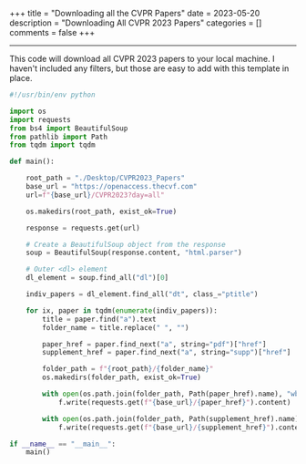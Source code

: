 +++
title = "Downloading all the CVPR Papers"
date = 2023-05-20
description = "Downloading All CVPR 2023 Papers"
categories = []
comments = false
+++

<hr>

This code will download all CVPR 2023 papers to your local machine. I haven't included any filters, but those are easy to add with this template in place.

```python
#!/usr/bin/env python

import os
import requests
from bs4 import BeautifulSoup
from pathlib import Path
from tqdm import tqdm

def main():

    root_path = "./Desktop/CVPR2023_Papers"
    base_url = "https://openaccess.thecvf.com"
    url=f"{base_url}/CVPR2023?day=all"

    os.makedirs(root_path, exist_ok=True)

    response = requests.get(url)

    # Create a BeautifulSoup object from the response
    soup = BeautifulSoup(response.content, "html.parser")

    # Outer <dl> element
    dl_element = soup.find_all("dl")[0]

    indiv_papers = dl_element.find_all("dt", class_="ptitle")

    for ix, paper in tqdm(enumerate(indiv_papers)):
        title = paper.find("a").text
        folder_name = title.replace(" ", "")

        paper_href = paper.find_next("a", string="pdf")["href"]
        supplement_href = paper.find_next("a", string="supp")["href"]

        folder_path = f"{root_path}/{folder_name}"
        os.makedirs(folder_path, exist_ok=True)

        with open(os.path.join(folder_path, Path(paper_href).name), "wb") as f:
            f.write(requests.get(f"{base_url}/{paper_href}").content)

        with open(os.path.join(folder_path, Path(supplement_href).name), "wb") as f:
            f.write(requests.get(f"{base_url}/{supplement_href}").content)            

if __name__ == "__main__":
    main()
```
